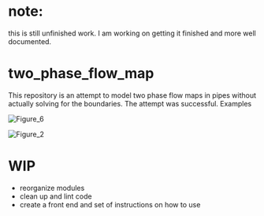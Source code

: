 # note: 

this is still unfinished work. I am working on getting it finished and more well documented.



# two_phase_flow_map

This repository is an attempt to model two phase flow maps in pipes without actually solving for the boundaries. The attempt was successful. Examples

![Figure_6](C:\two_phase_flow_map\images\Figure_6.png)

![Figure_2](C:\two_phase_flow_map\images\Figure_2.png)

# WIP

- reorganize modules
- clean up and lint code
- create a front end and set of instructions on how to use